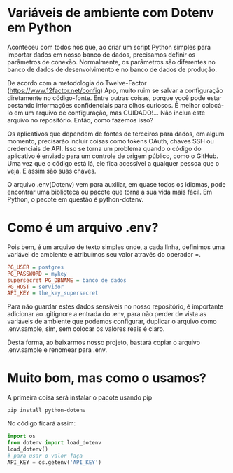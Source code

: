 # Variáveis ​​de ambiente com Dotenv em Python

Aconteceu com todos nós que, ao criar um script Python simples para importar dados em nosso banco de dados, precisamos definir os parâmetros de conexão. Normalmente, os parâmetros são diferentes no banco de dados de desenvolvimento e no banco de dados de produção.

De acordo com a metodologia do Twelve-Factor (https://www.12factor.net/config) App, muito ruim se salvar a configuração diretamente no código-fonte. Entre outras coisas, porque você pode estar postando informações confidenciais para olhos curiosos.
É melhor colocá-lo em um arquivo de configuração, mas CUIDADO!… Não inclua este arquivo no repositório. Então, como fazemos isso?

Os aplicativos que dependem de fontes de terceiros para dados, em algum momento, precisarão incluir coisas como tokens OAuth, chaves SSH ou credenciais de API. Isso se torna um problema quando o código do aplicativo é enviado para um controle de origem público, como o GitHub. Uma vez que o código está lá, ele fica acessível a qualquer pessoa que o veja. E assim são suas chaves.


O arquivo .env(Dotenv) vem para auxiliar, em quase todos os idiomas, pode encontrar uma biblioteca ou pacote que torna a sua vida mais fácil. Em Python, o pacote em questão é python-dotenv.

# Como é um arquivo .env?

Pois bem, é um arquivo de texto simples onde, a cada linha, definimos uma variável de ambiente e atribuímos seu valor através do operador =.

```ini
PG_USER = postgres 
PG_PASSWORD = mykey 
supersecret PG_DBNAME = banco de dados 
PG_HOST = servidor 
API_KEY = the_key_supersecret

```

Para não guardar estes dados sensíveis no nosso repositório, é importante adicionar ao .gitignore a entrada do .env, para não perder de vista as variáveis ​​de ambiente que podemos configurar, duplicar o arquivo como .env.sample, sim, sem colocar os valores reais é claro. 

Desta forma, ao baixarmos nosso projeto, bastará copiar o arquivo .env.sample e renomear para .env.

# Muito bom, mas como o usamos?

A primeira coisa será instalar o pacote usando pip

```
pip install python-dotenv
```

No código ficará assim:

``` python
import os
from dotenv import load_dotenv
load_dotenv()
# para usar o valor faça
API_KEY = os.getenv('API_KEY')
```
